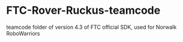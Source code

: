 # FTC-Rover-Ruckus-teamcode
teamcode folder of version 4.3 of FTC official SDK, used for Norwalk RoboWarriors
